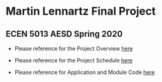 <h1>
  Martin Lennartz Final Project
</h1>
<h2> 
  ECEN 5013 AESD Spring 2020
</h2>

- Please reference for the Project Overview [here](https://github.com/cu-ecen-5013/final-project-AydBlot/wiki/Project-Overview)

- Please reference for the Project Schedule [here](https://github.com/cu-ecen-5013/final-project-AydBlot/wiki/Project-Schedule)

- Please reference for Application and Module Code [here](https://github.com/cu-ecen-5013/final-project-ssssNick)
